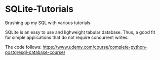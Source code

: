 # SQLite-Tutorials
Brushing up my SQL with various tutorials 

SQLite is an easy to use and lighweight tabular database.
Thus, a good fit for simple applications that do not require concurrent writes.

The code follows: https://www.udemy.com/course/complete-python-postgresql-database-course/
